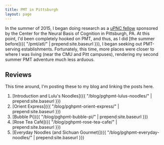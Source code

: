 ```yaml
---
title: PMT in Pittsburgh
layout: page
---
```


In the summer of 2015, I began doing research as a
[uPNC fellow](http://www.cnbc.cmu.edu/article/76-summercompneuro)
sponsored by the Center for the Neural Basis of Cognition in Pittsburgh, PA.
At this point, I'd been completely hooked on PMT, and thus, as I did
[the summer before]({{ "/pmt/atl/" | prepend:site.baseurl }}),
I began seeking out PMT-serving establishments. Fortunately, this time,
more places were closer to where I was living (near the CMU and Pitt campuses),
rendering my second summer PMT adventure much less arduous.

## Reviews

This time around, I'm posting these to my blog and linking the
posts here.

1. [Introduction and Lulu's Noodles]({{ "/blog/pghpmt-lulus-noodles/" | prepend:site.baseurl }})
2. [Orient Express]({{ "/blog/pghpmt-orient-express/" | prepend:site.baseurl }})
3. [Bubble Pi]({{ "/blog/pghpmt-bubble-pi/" | prepend:site.baseurl }})
4. [Rose Tea Caf&eacute;]({{ "/blog/pghpmt-rose-tea-cafe/" | prepend:site.baseurl }})
5. [Everyday Noodles (and Sichuan Gourmet)]({{ "/blog/pghpmt-everyday-noodles/" | prepend:site.baseurl }})
